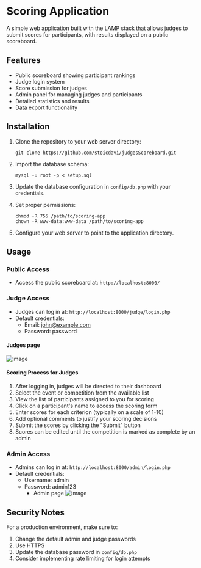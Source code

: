 # Scoring Application

A simple web application built with the LAMP stack that allows judges to submit scores for participants, with results displayed on a public scoreboard.

## Features

- Public scoreboard showing participant rankings
- Judge login system
- Score submission for judges
- Admin panel for managing judges and participants
- Detailed statistics and results
- Data export functionality

## Installation

1. Clone the repository to your web server directory:
   ```
   git clone https://github.com/stoicdavi/judgesScoreboard.git
   ```

2. Import the database schema:
   ```
   mysql -u root -p < setup.sql
   ```

3. Update the database configuration in `config/db.php` with your credentials.

4. Set proper permissions:
   ```
   chmod -R 755 /path/to/scoring-app
   chown -R www-data:www-data /path/to/scoring-app
   ```

5. Configure your web server to point to the application directory.

## Usage

### Public Access
- Access the public scoreboard at: `http://localhost:8000/`

### Judge Access
- Judges can log in at: `http://localhost:8000/judge/login.php`
- Default credentials:
  - Email: john@example.com
  - Password: password
#### Judges page
![image](https://github.com/user-attachments/assets/9d253f94-6718-4f34-b7eb-29172fa75e0a)


#### Scoring Process for Judges
1. After logging in, judges will be directed to their dashboard
2. Select the event or competition from the available list
3. View the list of participants assigned to you for scoring
4. Click on a participant's name to access the scoring form
5. Enter scores for each criterion (typically on a scale of 1-10)
6. Add optional comments to justify your scoring decisions
7. Submit the scores by clicking the "Submit" button
8. Scores can be edited until the competition is marked as complete by an admin

### Admin Access
- Admins can log in at: `http://localhost:8000/admin/login.php`
- Default credentials:
  - Username: admin
  - Password: admin123
    - Admin page
  ![image](https://github.com/user-attachments/assets/2c662dc8-4d81-46ac-9bbe-591227ee8785)


## Security Notes

For a production environment, make sure to:
1. Change the default admin and judge passwords
2. Use HTTPS
3. Update the database password in `config/db.php`
4. Consider implementing rate limiting for login attempts
